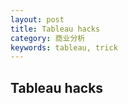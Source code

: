 ```yaml
---
layout: post
title: Tableau hacks
category: 商业分析
keywords: tableau, trick
---
```


## Tableau hacks




